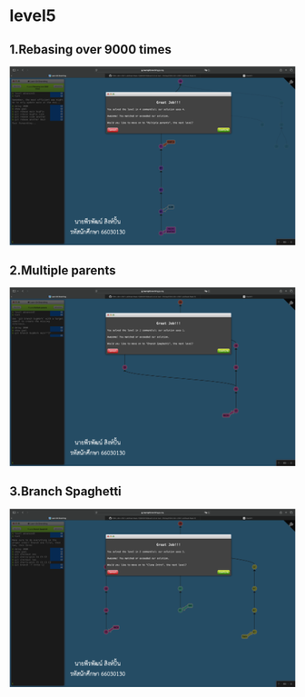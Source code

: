 # level5

## 1.Rebasing over 9000 times
![alt text](image-19.png)

## 2.Multiple parents
![alt text](image-20.png)

## 3.Branch Spaghetti
![alt text](image-21.png)